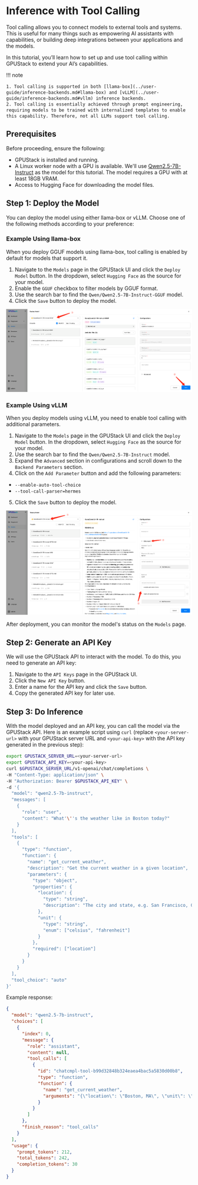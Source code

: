 # Inference with Tool Calling

Tool calling allows you to connect models to external tools and systems. This is useful for many things such as empowering AI assistants with capabilities, or building deep integrations between your applications and the models.

In this tutorial, you’ll learn how to set up and use tool calling within GPUStack to extend your AI’s capabilities.

!!! note

    1. Tool calling is supported in both [llama-box](../user-guide/inference-backends.md#llama-box) and [vLLM](../user-guide/inference-backends.md#vllm) inference backends.
    2. Tool calling is essentially achieved through prompt engineering, requiring models to be trained with internalized templates to enable this capability. Therefore, not all LLMs support tool calling.

## Prerequisites

Before proceeding, ensure the following:

- GPUStack is installed and running.
- A Linux worker node with a GPU is available. We'll use [Qwen2.5-7B-Instruct](https://huggingface.co/Qwen/Qwen2.5-7B-Instruct) as the model for this tutorial. The model requires a GPU with at least 18GB VRAM.
- Access to Hugging Face for downloading the model files.

## Step 1: Deploy the Model

You can deploy the model using either llama-box or vLLM. Choose one of the following methods according to your preference:

### Example Using llama-box

When you deploy GGUF models using llama-box, tool calling is enabled by default for models that support it.

1. Navigate to the `Models` page in the GPUStack UI and click the `Deploy Model` button. In the dropdown, select `Hugging Face` as the source for your model.
2. Enable the `GGUF` checkbox to filter models by GGUF format.
3. Use the search bar to find the `Qwen/Qwen2.5-7B-Instruct-GGUF` model.
4. Click the `Save` button to deploy the model.

![Deploy GGUF Model](../assets/tutorials/inference-with-tool-calling/deploy-model-gguf.png)

### Example Using vLLM

When you deploy models using vLLM, you need to enable tool calling with additional parameters.

1. Navigate to the `Models` page in the GPUStack UI and click the `Deploy Model` button. In the dropdown, select `Hugging Face` as the source for your model.
2. Use the search bar to find the `Qwen/Qwen2.5-7B-Instruct` model.
3. Expand the `Advanced` section in configurations and scroll down to the `Backend Parameters` section.
4. Click on the `Add Parameter` button and add the following parameters:

- `--enable-auto-tool-choice`
- `--tool-call-parser=hermes`

5. Click the `Save` button to deploy the model.

![Deploy Model](../assets/tutorials/inference-with-tool-calling/deploy-model.png)

After deployment, you can monitor the model's status on the `Models` page.

## Step 2: Generate an API Key

We will use the GPUStack API to interact with the model. To do this, you need to generate an API key:

1. Navigate to the `API Keys` page in the GPUStack UI.
2. Click the `New API Key` button.
3. Enter a name for the API key and click the `Save` button.
4. Copy the generated API key for later use.

## Step 3: Do Inference

With the model deployed and an API key, you can call the model via the GPUStack API. Here is an example script using `curl` (replace `<your-server-url>` with your GPUStack server URL and `<your-api-key>` with the API key generated in the previous step):

```bash
export GPUSTACK_SERVER_URL=<your-server-url>
export GPUSTACK_API_KEY=<your-api-key>
curl $GPUSTACK_SERVER_URL/v1-openai/chat/completions \
-H "Content-Type: application/json" \
-H "Authorization: Bearer $GPUSTACK_API_KEY" \
-d '{
  "model": "qwen2.5-7b-instruct",
  "messages": [
    {
      "role": "user",
      "content": "What'\''s the weather like in Boston today?"
    }
  ],
  "tools": [
    {
      "type": "function",
      "function": {
        "name": "get_current_weather",
        "description": "Get the current weather in a given location",
        "parameters": {
          "type": "object",
          "properties": {
            "location": {
              "type": "string",
              "description": "The city and state, e.g. San Francisco, CA"
            },
            "unit": {
              "type": "string",
              "enum": ["celsius", "fahrenheit"]
            }
          },
          "required": ["location"]
        }
      }
    }
  ],
  "tool_choice": "auto"
}'
```

Example response:

```json
{
  "model": "qwen2.5-7b-instruct",
  "choices": [
    {
      "index": 0,
      "message": {
        "role": "assistant",
        "content": null,
        "tool_calls": [
          {
            "id": "chatcmpl-tool-b99d32848b324eaea4bac5a5830d00b8",
            "type": "function",
            "function": {
              "name": "get_current_weather",
              "arguments": "{\"location\": \"Boston, MA\", \"unit\": \"fahrenheit\"}"
            }
          }
        ]
      },
      "finish_reason": "tool_calls"
    }
  ],
  "usage": {
    "prompt_tokens": 212,
    "total_tokens": 242,
    "completion_tokens": 30
  }
}
```
